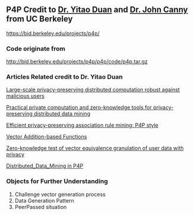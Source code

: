 ## P4P Credit to [Dr. Yitao Duan](https://scholar.google.com/citations?user=p0L7kOkAAAAJ&hl=en&oi=ao) and [Dr. John Canny](https://scholar.google.com/citations?user=LAv0HTEAAAAJ&hl=en&oi=ao) from UC Berkeley
https://bid.berkeley.edu/projects/p4p/

### Code originate from
http://bid.berkeley.edu/projects/p4p/p4p/code/p4p.tar.gz

### Articles Related credit to Dr. Yitao Duan
[Large-scale privacy-preserving distributed computation robust against malicious users](https://scholar.google.com/citations?view_op=view_citation&hl=en&user=p0L7kOkAAAAJ&citation_for_view=p0L7kOkAAAAJ:UxriW0iASnsC)  

[Practical private computation and zero-knowledge tools for privacy-preserving distributed data mining](https://scholar.google.com/citations?view_op=view_citation&hl=en&user=p0L7kOkAAAAJ&citation_for_view=p0L7kOkAAAAJ:2osOgNQ5qMEC)

[Efficient privacy-preserving association rule mining: P4P style](https://scholar.google.com/citations?view_op=view_citation&hl=en&user=p0L7kOkAAAAJ&citation_for_view=p0L7kOkAAAAJ:YsMSGLbcyi4C)

[Vector Addition-based Functions](https://scholar.google.com/citations?view_op=view_citation&hl=en&user=p0L7kOkAAAAJ&citation_for_view=p0L7kOkAAAAJ:ufrVoPGSRksC)

[Zero-knowledge test of vector equivalence granulation of user data with privacy](https://scholar.google.com/citations?view_op=view_citation&hl=en&user=p0L7kOkAAAAJ&citation_for_view=p0L7kOkAAAAJ:qjMakFHDy7sC)

[Distributed_Data_Mining in P4P](https://www.researchgate.net/publication/220906886_Practical_Private_Computation_and_Zero-Knowledge_Tools_for_Privacy-Preserving_Distributed_Data_Mining)

### Objects for Further Understanding
1. Challenge vector generation process
2. Data Generation Pattern
3. PeerPassed situation
